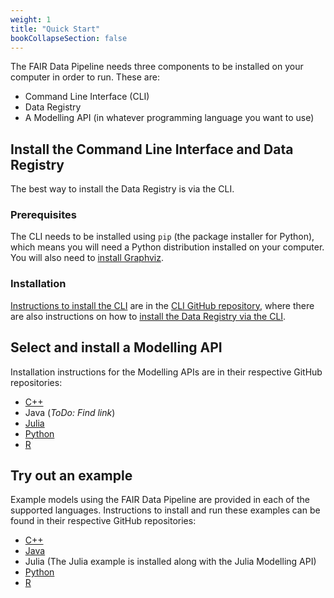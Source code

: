 ```yaml
---
weight: 1
title: "Quick Start"
bookCollapseSection: false
---
```


The FAIR Data Pipeline needs three components to be installed on your computer in order to run. These are:

- Command Line Interface (CLI)
- Data Registry
- A Modelling API (in whatever programming language you want to use)

## Install the Command Line Interface and Data Registry

The best way to install the Data Registry is via the CLI.

### Prerequisites

The CLI needs to be installed using `pip` (the package installer for Python), which means you will need a Python distribution installed on your computer. You will also need to [install Graphviz](https://graphviz.org/).

### Installation

[Instructions to install the CLI](https://github.com/FAIRDataPipeline/FAIR-CLI#installation) are in the [CLI GitHub repository](https://github.com/FAIRDataPipeline/FAIR-CLI), where there are also instructions on how to [install the Data Registry via the CLI](https://github.com/FAIRDataPipeline/FAIR-CLI#registry).

## Select and install a Modelling API

Installation instructions for the Modelling APIs are in their respective GitHub repositories:

- [C++](https://github.com/FAIRDataPipeline/cppDataPipeline#installation)
- Java (*ToDo: Find link*)
- [Julia](https://github.com/FAIRDataPipeline/DataPipeline.jl#installation)
- [Python](https://github.com/FAIRDataPipeline/pyDataPipeline#installation)
- [R](https://github.com/FAIRDataPipeline/rDataPipeline#installation)

## Try out an example

Example models using the FAIR Data Pipeline are provided in each of the supported languages. Instructions to install and run these examples can be found in their respective GitHub repositories:

- [C++](https://github.com/FAIRDataPipeline/cppSimpleModel)
- [Java](https://github.com/FAIRDataPipeline/javaSimpleModel)
- Julia (The Julia example is installed along with the Julia Modelling API)
- [Python](https://github.com/FAIRDataPipeline/pySimpleModel)
- [R](https://github.com/FAIRDataPipeline/rSimpleModel)